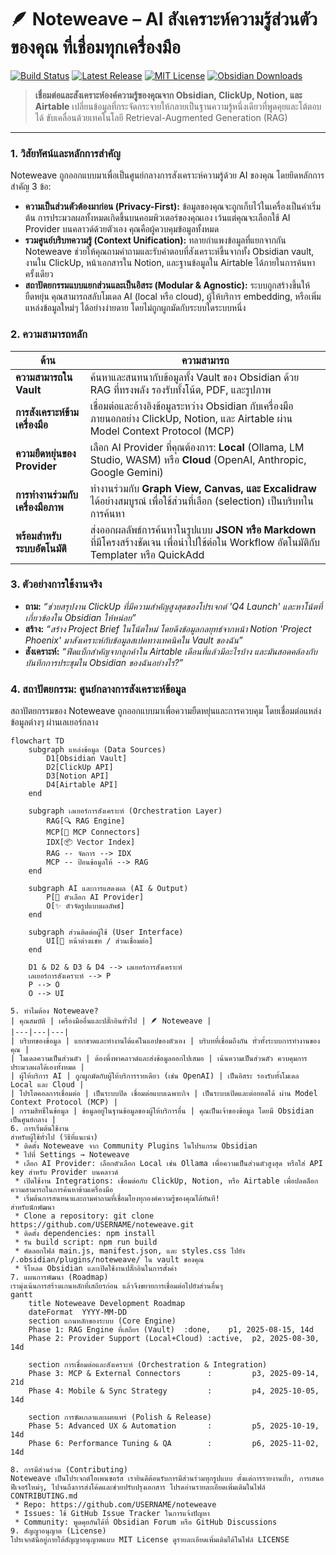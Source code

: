# 🪶 Noteweave – AI สังเคราะห์ความรู้ส่วนตัวของคุณ ที่เชื่อมทุกเครื่องมือ

[![Build Status](https://img.shields.io/github/actions/workflow/status/USERNAME/noteweave/ci.yml?branch=main&style=for-the-badge)](https://github.com/USERNAME/noteweave/actions)
[![Latest Release](https://img.shields.io/github/v/release/USERNAME/noteweave?style=for-the-badge)](https://github.com/USERNAME/noteweave/releases)
[![MIT License](https://img.shields.io/github/license/USERNAME/noteweave?style=for-the-badge)](LICENSE)
[![Obsidian Downloads](https://img.shields.io/badge/dynamic/json?url=https%3A%2F%2Fraw.githubusercontent.com%2Fobsidianmd%2Fobsidian-releases%2Fmaster%2Fcommunity-plugin-stats.json&query=%24%5B'noteweave'%5D.downloads&label=downloads&style=for-the-badge&color=7B68EE)](https://obsidian.md/plugins)

> **เชื่อมต่อและสังเคราะห์องค์ความรู้ของคุณจาก Obsidian, ClickUp, Notion, และ Airtable** เปลี่ยนข้อมูลที่กระจัดกระจายให้กลายเป็นฐานความรู้หนึ่งเดียวที่พูดคุยและโต้ตอบได้ ขับเคลื่อนด้วยเทคโนโลยี Retrieval-Augmented Generation (RAG)

---

### 1. วิสัยทัศน์และหลักการสำคัญ

Noteweave ถูกออกแบบมาเพื่อเป็นศูนย์กลางการสังเคราะห์ความรู้ด้วย AI ของคุณ โดยยึดหลักการสำคัญ 3 ข้อ:

-   **ความเป็นส่วนตัวต้องมาก่อน (Privacy-First):** ข้อมูลของคุณจะถูกเก็บไว้ในเครื่องเป็นค่าเริ่มต้น การประมวลผลทั้งหมดเกิดขึ้นบนคอมพิวเตอร์ของคุณเอง เว้นแต่คุณจะเลือกใช้ AI Provider บนคลาวด์ด้วยตัวเอง คุณคือผู้ควบคุมข้อมูลทั้งหมด
-   **รวมศูนย์บริบทความรู้ (Context Unification):** ทลายกำแพงข้อมูลที่แยกจากกัน Noteweave ช่วยให้คุณถามคำถามและรับคำตอบที่สังเคราะห์ขึ้นจากทั้ง Obsidian vault, งานใน ClickUp, หน้าเอกสารใน Notion, และฐานข้อมูลใน Airtable ได้ภายในการค้นหาครั้งเดียว
-   **สถาปัตยกรรมแบบแยกส่วนและเป็นอิสระ (Modular & Agnostic):** ระบบถูกสร้างขึ้นให้ยืดหยุ่น คุณสามารถสลับโมเดล AI (local หรือ cloud), ผู้ให้บริการ embedding, หรือเพิ่มแหล่งข้อมูลใหม่ๆ ได้อย่างง่ายดาย โดยไม่ถูกผูกมัดกับระบบใดระบบหนึ่ง

### 2. ความสามารถหลัก

| ด้าน                         | ความสามารถ                                                                                    |
| ---------------------------- | ---------------------------------------------------------------------------------------------- |
| **ความสามารถใน Vault** | ค้นหาและสนทนากับข้อมูลทั้ง Vault ของ Obsidian ด้วย RAG ที่ทรงพลัง รองรับทั้งโน้ต, PDF, และรูปภาพ |
| **การสังเคราะห์ข้ามเครื่องมือ** | เชื่อมต่อและอ้างอิงข้อมูลระหว่าง Obsidian กับเครื่องมือภายนอกอย่าง ClickUp, Notion, และ Airtable ผ่าน Model Context Protocol (MCP) |
| **ความยืดหยุ่นของ Provider** | เลือก AI Provider ที่คุณต้องการ: **Local** (Ollama, LM Studio, WASM) หรือ **Cloud** (OpenAI, Anthropic, Google Gemini) |
| **การทำงานร่วมกับเครื่องมือภาพ** | ทำงานร่วมกับ **Graph View, Canvas, และ Excalidraw** ได้อย่างสมบูรณ์ เพื่อใช้ส่วนที่เลือก (selection) เป็นบริบทในการค้นหา |
| **พร้อมสำหรับระบบอัตโนมัติ** | ส่งออกผลลัพธ์การค้นหาในรูปแบบ **JSON หรือ Markdown** ที่มีโครงสร้างชัดเจน เพื่อนำไปใช้ต่อใน Workflow อัตโนมัติกับ Templater หรือ QuickAdd |

### 3. ตัวอย่างการใช้งานจริง

-   **ถาม:** _“ช่วยสรุปงาน ClickUp ที่มีความสำคัญสูงสุดของโปรเจกต์ 'Q4 Launch' และหาโน้ตที่เกี่ยวข้องใน Obsidian ให้หน่อย”_
-   **สร้าง:** _“สร้าง Project Brief ในโน้ตใหม่ โดยดึงข้อมูลกลยุทธ์จากหน้า Notion 'Project Phoenix' มาสังเคราะห์กับข้อมูลสเปคทางเทคนิคใน Vault ของฉัน”_
-   **สังเคราะห์:** _“ฟีดแบ็กสำคัญจากลูกค้าใน Airtable เดือนที่แล้วมีอะไรบ้าง และมันสอดคล้องกับบันทึกการประชุมใน Obsidian ของฉันอย่างไร?”_

### 4. สถาปัตยกรรม: ศูนย์กลางการสังเคราะห์ข้อมูล

สถาปัตยกรรมของ Noteweave ถูกออกแบบมาเพื่อความยืดหยุ่นและการควบคุม โดยเชื่อมต่อแหล่งข้อมูลต่างๆ ผ่านเลเยอร์กลาง

```mermaid
flowchart TD
    subgraph แหล่งข้อมูล (Data Sources)
        D1[Obsidian Vault]
        D2[ClickUp API]
        D3[Notion API]
        D4[Airtable API]
    end

    subgraph เลเยอร์การสังเคราะห์ (Orchestration Layer)
        RAG[🔍 RAG Engine]
        MCP[🧩 MCP Connectors]
        IDX[📦 Vector Index]
        RAG -- จัดการ --> IDX
        MCP -- ป้อนข้อมูลให้ --> RAG
    end

    subgraph AI และการแสดงผล (AI & Output)
        P[🤖 ตัวเลือก AI Provider]
        O[✨ ตัวจัดรูปแบบผลลัพธ์]
    end

    subgraph ส่วนติดต่อผู้ใช้ (User Interface)
        UI[💬 หน้าต่างแชท / ส่วนเชื่อมต่อ]
    end

    D1 & D2 & D3 & D4 --> เลเยอร์การสังเคราะห์
    เลเยอร์การสังเคราะห์ --> P
    P --> O
    O --> UI

5. ทำไมต้อง Noteweave?
| คุณสมบัติ | เครื่องมืออื่นและปลั๊กอินทั่วไป | 🪶 Noteweave |
|---|---|---|
| บริบทของข้อมูล | แยกขาดและทำงานได้แค่ในแอปของตัวเอง | บริบทที่เชื่อมถึงกัน ทั่วทั้งระบบการทำงานของคุณ |
| โมเดลความเป็นส่วนตัว | ต้องพึ่งพาคลาวด์และส่งข้อมูลออกไปเสมอ | เน้นความเป็นส่วนตัว ควบคุมการประมวลผลได้เองทั้งหมด |
| ผู้ให้บริการ AI | ถูกผูกมัดกับผู้ให้บริการรายเดียว (เช่น OpenAI) | เป็นอิสระ รองรับทั้งโมเดล Local และ Cloud |
| โปรโตคอลการเชื่อมต่อ | เป็นระบบปิด เชื่อมต่อแบบเฉพาะกิจ | เป็นระบบเปิดและต่อยอดได้ ผ่าน Model Context Protocol (MCP) |
| กรรมสิทธิ์ในข้อมูล | ข้อมูลอยู่ในฐานข้อมูลของผู้ให้บริการอื่น | คุณเป็นเจ้าของข้อมูล โดยมี Obsidian เป็นศูนย์กลาง |
6. การเริ่มต้นใช้งาน
สำหรับผู้ใช้ทั่วไป (วิธีที่แนะนำ)
 * ติดตั้ง Noteweave จาก Community Plugins ในโปรแกรม Obsidian
 * ไปที่ Settings → Noteweave
 * เลือก AI Provider: เลือกตัวเลือก Local เช่น Ollama เพื่อความเป็นส่วนตัวสูงสุด หรือใส่ API key สำหรับ Provider บนคลาวด์
 * เปิดใช้งาน Integrations: เชื่อมต่อกับ ClickUp, Notion, หรือ Airtable เพื่อปลดล็อกความสามารถในการค้นหาข้ามเครื่องมือ
 * เริ่มต้นการสนทนาและถามคำถามที่เชื่อมโยงทุกองค์ความรู้ของคุณได้ทันที!
สำหรับนักพัฒนา
 * Clone a repository: git clone https://github.com/USERNAME/noteweave.git
 * ติดตั้ง dependencies: npm install
 * รัน build script: npm run build
 * คัดลอกไฟล์ main.js, manifest.json, และ styles.css ไปยัง /.obsidian/plugins/noteweave/ ใน vault ของคุณ
 * รีโหลด Obsidian และเปิดใช้งานปลั๊กอินในการตั้งค่า
7. แผนการพัฒนา (Roadmap)
เรามุ่งเน้นการสร้างแกนหลักที่เสถียรก่อน แล้วจึงขยายการเชื่อมต่อไปยังส่วนอื่นๆ
gantt
    title Noteweave Development Roadmap
    dateFormat  YYYY-MM-DD
    section แกนหลักของระบบ (Core Engine)
    Phase 1: RAG Engine ที่เสถียร (Vault)  :done,    p1, 2025-08-15, 14d
    Phase 2: Provider Support (Local+Cloud) :active,  p2, 2025-08-30, 14d

    section การเชื่อมต่อและสังเคราะห์ (Orchestration & Integration)
    Phase 3: MCP & External Connectors      :         p3, 2025-09-14, 21d
    Phase 4: Mobile & Sync Strategy         :         p4, 2025-10-05, 14d

    section การขัดเกลาและเผยแพร่ (Polish & Release)
    Phase 5: Advanced UX & Automation       :         p5, 2025-10-19, 14d
    Phase 6: Performance Tuning & QA        :         p6, 2025-11-02, 14d

8. การมีส่วนร่วม (Contributing)
Noteweave เป็นโปรเจกต์โอเพนซอร์ส เรายินดีต้อนรับการมีส่วนร่วมทุกรูปแบบ ตั้งแต่การรายงานบั๊ก, การเสนอฟีเจอร์ใหม่ๆ, ไปจนถึงการส่งโค้ดและช่วยปรับปรุงเอกสาร โปรดอ่านรายละเอียดเพิ่มเติมในไฟล์ CONTRIBUTING.md
 * Repo: https://github.com/USERNAME/noteweave
 * Issues: ใช้ GitHub Issue Tracker ในการแจ้งปัญหา
 * Community: พูดคุยกันได้ที่ Obsidian Forum หรือ GitHub Discussions
9. สัญญาอนุญาต (License)
โปรเจกต์นี้อยู่ภายใต้สัญญาอนุญาตแบบ MIT License ดูรายละเอียดเพิ่มเติมได้ในไฟล์ LICENSE

